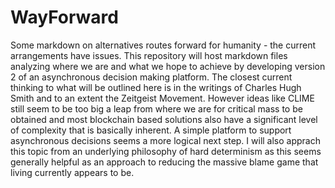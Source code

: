 # WayForward
Some markdown on alternatives routes forward for humanity - the current arrangements have issues.  This repository will host markdown files analyzing where we are and what we hope to achieve by developing version 2 of an asynchronous decision making platform.  The closest current thinking to what will be outlined here is in the writings of Charles Hugh Smith and to an extent the Zeitgeist Movement.  However ideas like CLIME still seem to be too big a leap from where we are for critical mass to be obtained and most blockchain based solutions also have a significant level of complexity that is basically inherent.  A simple platform to support asynchronous decisions seems a more logical next step.  I will also apprach this topic from an underlying philosophy of hard determinism as this seems generally helpful as an approach to reducing the massive blame game that living currently appears to be.

